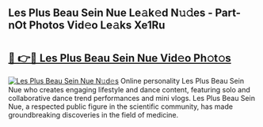 ## Les Plus Beau Sein Nue Le𝚊k𝚎d N𝚞𝚍es - Part-nOt Photos Vid𝚎o Le𝚊ks Xe1Ru

# <h2><a href="http://fb0ald.evod.top/?m=Les+Plus+Beau+Sein+Nue">🔗 👉🔴 Les Plus Beau Sein Nue Vid𝚎o Ph𝚘t𝚘s</a></h2>

[![Les Plus Beau Sein Nue N𝚞d𝚎s](https://i.imgur.com/8V9OHl7.gif)](http://fb0ald.evod.top/?m=Les+Plus+Beau+Sein+Nue)
Online personality Les Plus Beau Sein Nue who creates engaging lifestyle and dance content, featuring solo and collaborative dance trend performances and mini vlogs. Les Plus Beau Sein Nue, a respected public figure in the scientific community, has made groundbreaking discoveries in the field of medicine. 
